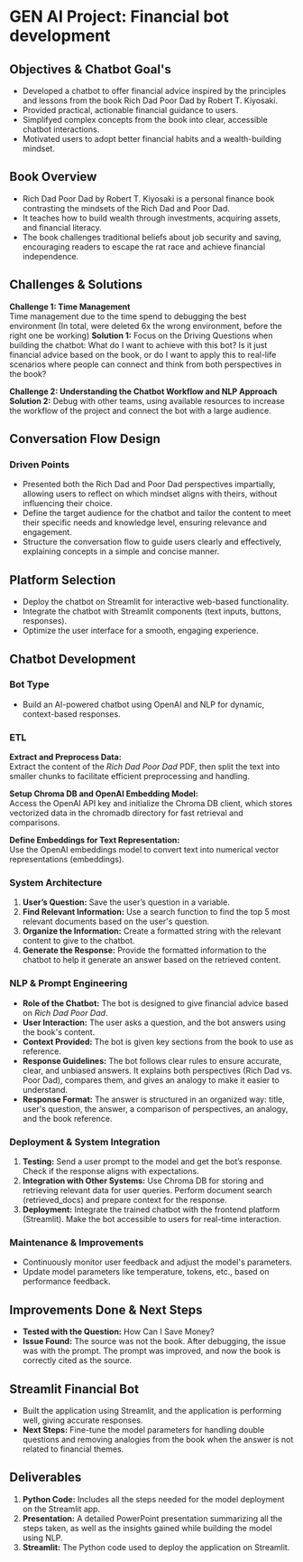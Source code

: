 # GEN AI Project: Financial bot development

## Objectives & Chatbot Goal's
- Developed a chatbot to offer financial advice inspired by the principles and lessons from the book Rich Dad Poor Dad by Robert T. Kiyosaki.
- Provided practical, actionable financial guidance to users.
- Simplifyed complex concepts from the book into clear, accessible chatbot interactions.
- Motivated users to adopt better financial habits and a wealth-building mindset.


## Book Overview
- Rich Dad Poor Dad by Robert T. Kiyosaki is a personal finance book contrasting the mindsets of the Rich Dad and Poor Dad.
- It teaches how to build wealth through investments, acquiring assets, and financial literacy.
- The book challenges traditional beliefs about job security and saving, encouraging readers to escape the rat race and achieve financial independence.

## Challenges & Solutions

**Challenge 1: Time Management**  
Time management due to the time spend to debugging the best environment (In total, were deleted 6x the wrong environment, before the right one be working)
**Solution 1:** Focus on the Driving Questions when building the chatbot: What do I want to achieve with this bot? Is it just financial advice based on the book, or do I want to apply this to real-life scenarios where people can connect and think from both perspectives in the book?

**Challenge 2: Understanding the Chatbot Workflow and NLP Approach**  
**Solution 2:** Debug with other teams, using available resources to increase the workflow of the project and connect the bot with a large audience.

## Conversation Flow Design

### **Driven Points**
- Presented both the Rich Dad and Poor Dad perspectives impartially, allowing users to reflect on which mindset aligns with theirs, without influencing their choice.
- Define the target audience for the chatbot and tailor the content to meet their specific needs and knowledge level, ensuring relevance and engagement.
- Structure the conversation flow to guide users clearly and effectively, explaining concepts in a simple and concise manner.

## Platform Selection
- Deploy the chatbot on Streamlit for interactive web-based functionality.
- Integrate the chatbot with Streamlit components (text inputs, buttons, responses).
- Optimize the user interface for a smooth, engaging experience.

## Chatbot Development
### Bot Type
- Build an AI-powered chatbot using OpenAI and NLP for dynamic, context-based responses.

### ETL
**Extract and Preprocess Data:**  
Extract the content of the *Rich Dad Poor Dad* PDF, then split the text into smaller chunks to facilitate efficient preprocessing and handling.

**Setup Chroma DB and OpenAI Embedding Model:**  
Access the OpenAI API key and initialize the Chroma DB client, which stores vectorized data in the chromadb directory for fast retrieval and comparisons.

**Define Embeddings for Text Representation:**  
Use the OpenAI embeddings model to convert text into numerical vector representations (embeddings).

### System Architecture
1. **User’s Question:** Save the user’s question in a variable.
2. **Find Relevant Information:** Use a search function to find the top 5 most relevant documents based on the user's question.
3. **Organize the Information:** Create a formatted string with the relevant content to give to the chatbot.
4. **Generate the Response:** Provide the formatted information to the chatbot to help it generate an answer based on the retrieved content.

### NLP & Prompt Engineering
- **Role of the Chatbot:** The bot is designed to give financial advice based on *Rich Dad Poor Dad*.
- **User Interaction:** The user asks a question, and the bot answers using the book's content.
- **Context Provided:** The bot is given key sections from the book to use as reference.
- **Response Guidelines:** The bot follows clear rules to ensure accurate, clear, and unbiased answers. It explains both perspectives (Rich Dad vs. Poor Dad), compares them, and gives an analogy to make it easier to understand.
- **Response Format:** The answer is structured in an organized way: title, user's question, the answer, a comparison of perspectives, an analogy, and the book reference.

### Deployment & System Integration
1. **Testing:** Send a user prompt to the model and get the bot’s response. Check if the response aligns with expectations.
2. **Integration with Other Systems:** Use Chroma DB for storing and retrieving relevant data for user queries. Perform document search (retrieved_docs) and prepare context for the response.
3. **Deployment:** Integrate the trained chatbot with the frontend platform (Streamlit). Make the bot accessible to users for real-time interaction.

### Maintenance & Improvements
- Continuously monitor user feedback and adjust the model's parameters.
- Update model parameters like temperature, tokens, etc., based on performance feedback.

## Improvements Done & Next Steps
- **Tested with the Question:** How Can I Save Money? 
- **Issue Found:** The source was not the book. After debugging, the issue was with the prompt. The prompt was improved, and now the book is correctly cited as the source.

## Streamlit Financial Bot
- Built the application using Streamlit, and the application is performing well, giving accurate responses.
- **Next Steps:** Fine-tune the model parameters for handling double questions and removing analogies from the book when the answer is not related to financial themes.

## Deliverables
1. **Python Code:** Includes all the steps needed for the model deployment on the Streamlit app.
2. **Presentation:** A detailed PowerPoint presentation summarizing all the steps taken, as well as the insights gained while building the model using NLP.
3. **Streamlit:** The Python code used to deploy the application on Streamlit.
